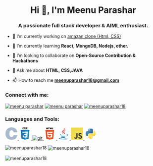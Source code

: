 <h1 align="center">Hi 👋, I'm Meenu Parashar</h1>
<h3 align="center">A passionate full stack developer & AIML enthusiast.</h3>


- 🔭 I’m currently working on [amazan clone (Html, CSS)](https://meenuparashar18.github.io/Netflix-clone/)

- 🌱 I’m currently learning **React, MongoDB, Nodejs, other.**

- 👯 I’m looking to collaborate on **Open-Source Contribution & Hackathons**

- 💬 Ask me about **HTML, CSS,JAVA**

- 📫 How to reach me **meenuparashar18@gmail.com**

<h3 align="left">Connect with me:</h3>
<p align="left">
<a href="https://linkedin.com/in/meenu parashar" target="blank"><img align="center" src="https://raw.githubusercontent.com/rahuldkjain/github-profile-readme-generator/master/src/images/icons/Social/linked-in-alt.svg" alt="meenu parashar" height="30" width="40" /></a>
<a href="https://www.hackerrank.com/meenu parashar" target="blank"><img align="center" src="https://raw.githubusercontent.com/rahuldkjain/github-profile-readme-generator/master/src/images/icons/Social/hackerrank.svg" alt="meenu parashar" height="30" width="40" /></a>
<a href="https://www.leetcode.com/meenuparashar18" target="blank"><img align="center" src="https://raw.githubusercontent.com/rahuldkjain/github-profile-readme-generator/master/src/images/icons/Social/leet-code.svg" alt="meenuparashar18" height="30" width="40" /></a>
</p>

<h3 align="left">Languages and Tools:</h3>
<p align="left"> <a href="https://www.cprogramming.com/" target="_blank" rel="noreferrer"> <img src="https://raw.githubusercontent.com/devicons/devicon/master/icons/c/c-original.svg" alt="c" width="40" height="40"/> </a> <a href="https://www.w3schools.com/css/" target="_blank" rel="noreferrer"> <img src="https://raw.githubusercontent.com/devicons/devicon/master/icons/css3/css3-original-wordmark.svg" alt="css3" width="40" height="40"/> </a> <a href="https://git-scm.com/" target="_blank" rel="noreferrer"> <img src="https://www.vectorlogo.zone/logos/git-scm/git-scm-icon.svg" alt="git" width="40" height="40"/> </a> <a href="https://www.w3.org/html/" target="_blank" rel="noreferrer"> <img src="https://raw.githubusercontent.com/devicons/devicon/master/icons/html5/html5-original-wordmark.svg" alt="html5" width="40" height="40"/> </a> <a href="https://www.java.com" target="_blank" rel="noreferrer"> <img src="https://raw.githubusercontent.com/devicons/devicon/master/icons/java/java-original.svg" alt="java" width="40" height="40"/> </a> <a href="https://developer.mozilla.org/en-US/docs/Web/JavaScript" target="_blank" rel="noreferrer"> <img src="https://raw.githubusercontent.com/devicons/devicon/master/icons/javascript/javascript-original.svg" alt="javascript" width="40" height="40"/> </a> <a href="https://www.python.org" target="_blank" rel="noreferrer"> <img src="https://raw.githubusercontent.com/devicons/devicon/master/icons/python/python-original.svg" alt="python" width="40" height="40"/> </a> </p>

<p><img align="left" src="https://github-readme-stats.vercel.app/api/top-langs?username=meenuparashar18&show_icons=true&locale=en&layout=compact" alt="meenuparashar18" /></p>

<p>&nbsp;<img align="center" src="https://github-readme-stats.vercel.app/api?username=meenuparashar18&show_icons=true&locale=en" alt="meenuparashar18" /></p>

<p><img align="center" src="https://github-readme-streak-stats.herokuapp.com/?user=meenuparashar18&" alt="meenuparashar18" /></p>

